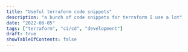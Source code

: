 ```yaml
---
title: "Useful terraform code snippets"
description: "a bunch of code snippets for terraform I use a lot"
date: "2022-08-05"
tags: ["terraform", "ci/cd", "development"]
draft: true
showTableOfContents: false
---
```


